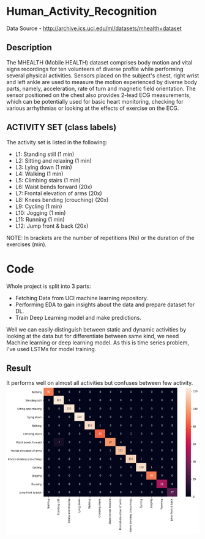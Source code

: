 # Human_Activity_Recognition

Data Source - http://archive.ics.uci.edu/ml/datasets/mhealth+dataset

## Description
The MHEALTH (Mobile HEALTH) dataset comprises body motion and vital signs recordings for ten volunteers of diverse profile while performing several physical activities. Sensors placed on the subject's chest, right wrist and left ankle are used to measure the motion experienced by diverse body parts, namely, acceleration, rate of turn and magnetic field orientation. The sensor positioned on the chest also provides 2-lead ECG measurements, which can be potentially used for basic heart monitoring, checking for various arrhythmias or looking at the effects of exercise on the ECG.

## ACTIVITY SET (class labels)
The activity set is listed in the following:
- L1: Standing still (1 min)
- L2: Sitting and relaxing (1 min)
- L3: Lying down (1 min)
- L4: Walking (1 min)
- L5: Climbing stairs (1 min)
- L6: Waist bends forward (20x)
- L7: Frontal elevation of arms (20x)
- L8: Knees bending (crouching) (20x)
- L9: Cycling (1 min)
- L10: Jogging (1 min)
- L11: Running (1 min)
- L12: Jump front & back (20x)

NOTE: In brackets are the number of repetitions (Nx) or the duration of the exercises (min).

# Code

Whole project is split into 3 parts:
- Fetching Data from UCI machine learning repository.
- Performing EDA to gain insights about the data and prepare dataset for DL. 
- Train Deep Learning model and make predictions.


Well we can easily distinguish between static and dynamic activities by looking at the data but for differentiate between same kind, we need Machine learning or deep learning model. As this is time series problem, I've used LSTMs for model training. 

## Result

It performs well on almost all activities but confuses between few activity.
<img src='https://github.com/G0rav/Human_Activity_Recognition/blob/main/src/confusion%20matrix.png'>
